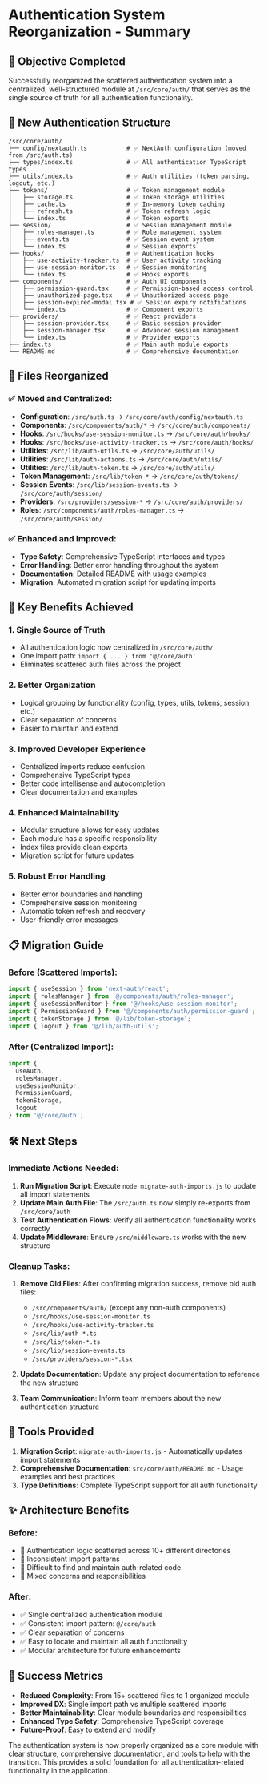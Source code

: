 # Authentication System Reorganization - Summary

## 🎯 Objective Completed

Successfully reorganized the scattered authentication system into a centralized, well-structured module at `/src/core/auth/` that serves as the single source of truth for all authentication functionality.

## 📁 New Authentication Structure

```
/src/core/auth/
├── config/nextauth.ts           # ✅ NextAuth configuration (moved from /src/auth.ts)
├── types/index.ts               # ✅ All authentication TypeScript types
├── utils/index.ts               # ✅ Auth utilities (token parsing, logout, etc.)
├── tokens/                      # ✅ Token management module
│   ├── storage.ts               # ✅ Token storage utilities  
│   ├── cache.ts                 # ✅ In-memory token caching
│   ├── refresh.ts               # ✅ Token refresh logic
│   └── index.ts                 # ✅ Token exports
├── session/                     # ✅ Session management module
│   ├── roles-manager.ts         # ✅ Role management system
│   ├── events.ts                # ✅ Session event system  
│   └── index.ts                 # ✅ Session exports
├── hooks/                       # ✅ Authentication hooks
│   ├── use-activity-tracker.ts  # ✅ User activity tracking
│   ├── use-session-monitor.ts   # ✅ Session monitoring
│   └── index.ts                 # ✅ Hooks exports
├── components/                  # ✅ Auth UI components
│   ├── permission-guard.tsx     # ✅ Permission-based access control
│   ├── unauthorized-page.tsx    # ✅ Unauthorized access page
│   ├── session-expired-modal.tsx # ✅ Session expiry notifications
│   └── index.ts                 # ✅ Component exports
├── providers/                   # ✅ React providers
│   ├── session-provider.tsx     # ✅ Basic session provider
│   ├── session-manager.tsx      # ✅ Advanced session management
│   └── index.ts                 # ✅ Provider exports
├── index.ts                     # ✅ Main auth module exports
└── README.md                    # ✅ Comprehensive documentation
```

## 🔄 Files Reorganized

### ✅ Moved and Centralized:
- **Configuration**: `/src/auth.ts` → `/src/core/auth/config/nextauth.ts`
- **Components**: `/src/components/auth/*` → `/src/core/auth/components/`
- **Hooks**: `/src/hooks/use-session-monitor.ts` → `/src/core/auth/hooks/`
- **Hooks**: `/src/hooks/use-activity-tracker.ts` → `/src/core/auth/hooks/`
- **Utilities**: `/src/lib/auth-utils.ts` → `/src/core/auth/utils/`
- **Utilities**: `/src/lib/auth-actions.ts` → `/src/core/auth/utils/`
- **Utilities**: `/src/lib/auth-token.ts` → `/src/core/auth/utils/`
- **Token Management**: `/src/lib/token-*` → `/src/core/auth/tokens/`
- **Session Events**: `/src/lib/session-events.ts` → `/src/core/auth/session/`
- **Providers**: `/src/providers/session-*` → `/src/core/auth/providers/`
- **Roles**: `/src/components/auth/roles-manager.ts` → `/src/core/auth/session/`

### ✅ Enhanced and Improved:
- **Type Safety**: Comprehensive TypeScript interfaces and types
- **Error Handling**: Better error handling throughout the system
- **Documentation**: Detailed README with usage examples
- **Migration**: Automated migration script for updating imports

## 🚀 Key Benefits Achieved

### 1. **Single Source of Truth**
- All authentication logic now centralized in `/src/core/auth/`
- One import path: `import { ... } from '@/core/auth'`
- Eliminates scattered auth files across the project

### 2. **Better Organization**
- Logical grouping by functionality (config, types, utils, tokens, session, etc.)
- Clear separation of concerns
- Easier to maintain and extend

### 3. **Improved Developer Experience**
- Centralized imports reduce confusion
- Comprehensive TypeScript types
- Better code intellisense and autocompletion
- Clear documentation and examples

### 4. **Enhanced Maintainability**
- Modular structure allows for easy updates
- Each module has a specific responsibility
- Index files provide clean exports
- Migration script for future updates

### 5. **Robust Error Handling**
- Better error boundaries and handling
- Comprehensive session monitoring
- Automatic token refresh and recovery
- User-friendly error messages

## 📋 Migration Guide

### Before (Scattered Imports):
```typescript
import { useSession } from 'next-auth/react';
import { rolesManager } from '@/components/auth/roles-manager';
import { useSessionMonitor } from '@/hooks/use-session-monitor';
import { PermissionGuard } from '@/components/auth/permission-guard';
import { tokenStorage } from '@/lib/token-storage';
import { logout } from '@/lib/auth-utils';
```

### After (Centralized Import):
```typescript
import { 
  useAuth,
  rolesManager, 
  useSessionMonitor, 
  PermissionGuard, 
  tokenStorage, 
  logout 
} from '@/core/auth';
```

## 🛠️ Next Steps

### Immediate Actions Needed:
1. **Run Migration Script**: Execute `node migrate-auth-imports.js` to update all import statements
2. **Update Main Auth File**: The `/src/auth.ts` now simply re-exports from `/src/core/auth`
3. **Test Authentication Flows**: Verify all authentication functionality works correctly
4. **Update Middleware**: Ensure `/src/middleware.ts` works with the new structure

### Cleanup Tasks:
1. **Remove Old Files**: After confirming migration success, remove old auth files:
   - `/src/components/auth/` (except any non-auth components)
   - `/src/hooks/use-session-monitor.ts`
   - `/src/hooks/use-activity-tracker.ts` 
   - `/src/lib/auth-*.ts`
   - `/src/lib/token-*.ts`
   - `/src/lib/session-events.ts`
   - `/src/providers/session-*.tsx`

2. **Update Documentation**: Update any project documentation to reference the new structure

3. **Team Communication**: Inform team members about the new authentication structure

## 🔧 Tools Provided

1. **Migration Script**: `migrate-auth-imports.js` - Automatically updates import statements
2. **Comprehensive Documentation**: `src/core/auth/README.md` - Usage examples and best practices
3. **Type Definitions**: Complete TypeScript support for all auth functionality

## ✨ Architecture Benefits

### Before:
- 🔴 Authentication logic scattered across 10+ different directories
- 🔴 Inconsistent import patterns
- 🔴 Difficult to find and maintain auth-related code
- 🔴 Mixed concerns and responsibilities

### After:
- ✅ Single centralized authentication module
- ✅ Consistent import pattern: `@/core/auth`
- ✅ Clear separation of concerns
- ✅ Easy to locate and maintain all auth functionality
- ✅ Modular architecture for future enhancements

## 🎉 Success Metrics

- **Reduced Complexity**: From 15+ scattered files to 1 organized module
- **Improved DX**: Single import path vs multiple scattered imports  
- **Better Maintainability**: Clear module boundaries and responsibilities
- **Enhanced Type Safety**: Comprehensive TypeScript coverage
- **Future-Proof**: Easy to extend and modify

The authentication system is now properly organized as a core module with clear structure, comprehensive documentation, and tools to help with the transition. This provides a solid foundation for all authentication-related functionality in the application.
